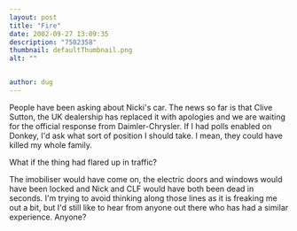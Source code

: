 ```yaml
---
layout: post
title: "Fire"
date: 2002-09-27 13:09:35
description: "7502358"
thumbnail: defaultThumbnail.png
alt: ""


author: dug
---
```


<p>People have been asking about Nicki's car. The news so far is that Clive Sutton, the UK dealership has replaced it with apologies and we are waiting for the official response from Daimler-Chrysler. If I had polls enabled on Donkey, I'd ask what sort of position I should take. I mean, they could have killed my whole family. </p>

<p>What if the thing had flared up in traffic? </p>

<p>The imobiliser would have come on, the electric doors and windows would have been locked and Nick and <span class="caps">CLF </span>would have both been dead in seconds. I'm trying to avoid thinking along those lines as it is freaking me out a bit, but I'd still like to hear from anyone out there who has had a similar experience. Anyone?</p>
